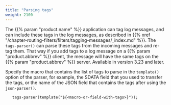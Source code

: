 ```yaml
---
title: "Parsing tags"
weight: 2100
---
```

<!-- DISCLAIMER: This file is based on the syslog-ng Open Source Edition documentation https://github.com/balabit/syslog-ng-ose-guides/commit/2f4a52ee61d1ea9ad27cb4f3168b95408fddfdf2 and is used under the terms of The syslog-ng Open Source Edition Documentation License. The file has been modified by Axoflow. -->

The {{% param "product.name" %}} application can tag log messages, and can include these tags in the log messages, as described in {{% xref "/chapter-routing-filters/filters/tagging-messages/_index.md" %}}. The `tags-parser()` can parse these tags from the incoming messages and re-tag them. That way if you add tags to a log message on a {{% param "product.abbrev" %}} client, the message will have the same tags on the {{% param "product.abbrev" %}} server. Available in version 3.23 and later.

Specify the macro that contains the list of tags to parse in the `template()` option of the parser, for example, the SDATA field that you used to transfer the tags, or the name of the JSON field that contains the tags after using the `json-parser()`.

```shell
   tags-parser(template("${<macro-or-field-with-tags>}"));
```
